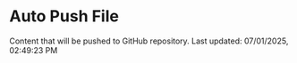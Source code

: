 # Auto Push File

Content that will be pushed to GitHub repository.
Last updated: 07/01/2025, 02:49:23 PM